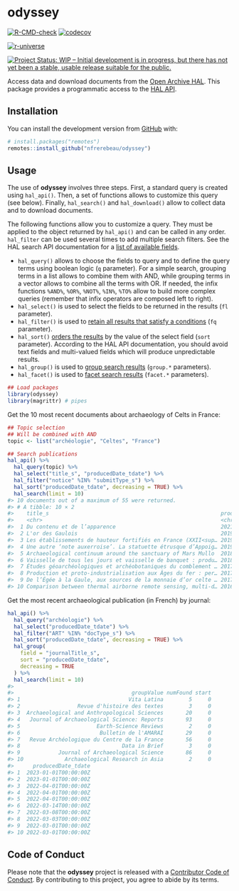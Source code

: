 
<!-- README.md is generated from README.Rmd. Please edit that file -->

# odyssey

<!-- badges: start -->

[![R-CMD-check](https://github.com/nfrerebeau/odyssey/workflows/R-CMD-check/badge.svg)](https://github.com/nfrerebeau/odyssey/actions)
[![codecov](https://codecov.io/gh/nfrerebeau/odyssey/branch/master/graph/badge.svg)](https://codecov.io/gh/nfrerebeau/odyssey)

<a href="https://nfrerebeau.r-universe.dev" class="pkgdown-devel"><img
src="https://nfrerebeau.r-universe.dev/badges/odyssey"
alt="r-universe" /></a>

[![Project Status: WIP – Initial development is in progress, but there
has not yet been a stable, usable release suitable for the
public.](https://www.repostatus.org/badges/latest/wip.svg)](https://www.repostatus.org/#wip)
<!-- badges: end -->

Access data and download documents from the [Open Archive
HAL](https://hal.archives-ouvertes.fr/). This package provides a
programmatic access to the [HAL
API](https://api.archives-ouvertes.fr/docs).

## Installation

You can install the development version from
[GitHub](https://github.com/) with:

``` r
# install.packages("remotes")
remotes::install_github("nfrerebeau/odyssey")
```

## Usage

The use of **odyssey** involves three steps. First, a standard query is
created using `hal_api()`. Then, a set of functions allows to customize
this query (see below). Finally, `hal_search()` and `hal_download()`
allow to collect data and to download documents.

The following functions allow you to customize a query. They must be
applied to the object returned by `hal_api()` and can be called in any
order. `hal_filter` can be used several times to add multiple search
filters. See the HAL search API documentation for a [list of available
fields](https://api.archives-ouvertes.fr/docs/search/?schema=fields#fields).

-   `hal_query()` allows to choose the fields to query and to define the
    query terms using boolean logic (`q` parameter). For a simple
    search, grouping terms in a list allows to combine them with AND,
    while grouping terms in a vector allows to combine all the terms
    with OR. If needed, the infix functions `%AND%`, `%OR%`, `%NOT%`,
    `%IN%`, `%TO%` allow to build more complex queries (remember that
    infix operators are composed left to right).
-   `hal_select()` is used to select the fields to be returned in the
    results (`fl` parameter).
-   `hal_filter()` is used to [retain all results that satisfy a
    conditions](https://api.archives-ouvertes.fr/docs/search/?#fq) (`fq`
    parameter).
-   `hal_sort()` [orders the
    results](https://api.archives-ouvertes.fr/docs/search/?#sort) by the
    value of the select field (`sort` parameter). According to the HAL
    API documentation, you should avoid text fields and multi-valued
    fields which will produce unpredictable results.
-   `hal_group()` is used to [group search
    results](https://api.archives-ouvertes.fr/docs/search/?#group)
    (`group.*` parameters).
-   `hal_facet()` is used to [facet search
    results](https://api.archives-ouvertes.fr/docs/search/?#facet)
    (`facet.*` parameters).

``` r
## Load packages
library(odyssey)
library(magrittr) # pipes
```

Get the 10 most recent documents about archaeology of Celts in France:

``` r
## Topic selection
## Will be combined with AND
topic <- list("archéologie", "Celtes", "France")

## Search publications
hal_api() %>%
  hal_query(topic) %>%
  hal_select("title_s", "producedDate_tdate") %>%
  hal_filter("notice" %IN% "submitType_s") %>% 
  hal_sort("producedDate_tdate", decreasing = TRUE) %>%
  hal_search(limit = 10)
#> 10 documents out of a maximum of 55 were returned.
#> # A tibble: 10 × 2
#>    title_s                                                      producedDate_td…
#>    <chr>                                                        <chr>           
#>  1 Du contenu et de l’apparence                                 2021-01-01T00:0…
#>  2 L'or des Gaulois                                             2019-09-01T00:0…
#>  3 Les établissements de hauteur fortifiés en France (XXII<sup… 2019-05-29T00:0…
#>  4 Une autre ‘note auxerroise’. La statuette étrusque d’Appoig… 2019-01-01T00:0…
#>  5 Archaeological continuum around the sanctuary of Mars Mullo  2018-06-04T00:0…
#>  6 Vaisselle de tous les jours et vaisselle de banquet : produ… 2018-01-01T00:0…
#>  7 Études géoarchéologiques et archéobotaniques du comblement … 2017-03-23T00:0…
#>  8 Production et proto-industrialisation aux Âges du fer : per… 2017-01-01T00:0…
#>  9 De l’Égée à la Gaule, aux sources de la monnaie d’or celte … 2017-01-01T00:0…
#> 10 Comparison between thermal airborne remote sensing, multi-d… 2016-01-01T00:0…
```

Get the most recent archaeological publication (in French) by journal:

``` r
hal_api() %>%
  hal_query("archéologie") %>%
  hal_select("producedDate_tdate") %>%
  hal_filter("ART" %IN% "docType_s") %>%
  hal_sort("producedDate_tdate", decreasing = TRUE) %>%
  hal_group(
    field = "journalTitle_s",
    sort = "producedDate_tdate", 
    decreasing = TRUE
  ) %>%
  hal_search(limit = 10)
#> 
#>                                     groupValue numFound start
#> 1                                  Vita Latina        5     0
#> 2                  Revue d'histoire des textes        3     0
#> 3  Archaeological and Anthropological Sciences       20     0
#> 4   Journal of Archaeological Science: Reports       93     0
#> 5                        Earth-Science Reviews        2     0
#> 6                         Bulletin de l'AMARAI       29     0
#> 7   Revue Archéologique du Centre de la France       56     0
#> 8                                Data in Brief        3     0
#> 9            Journal of Archaeological Science       86     0
#> 10             Archaeological Research in Asia        2     0
#>      producedDate_tdate
#> 1  2023-01-01T00:00:00Z
#> 2  2023-01-01T00:00:00Z
#> 3  2022-04-01T00:00:00Z
#> 4  2022-04-01T00:00:00Z
#> 5  2022-04-01T00:00:00Z
#> 6  2022-03-14T00:00:00Z
#> 7  2022-03-08T00:00:00Z
#> 8  2022-03-03T00:00:00Z
#> 9  2022-03-01T00:00:00Z
#> 10 2022-03-01T00:00:00Z
```

## Code of Conduct

Please note that the **odyssey** project is released with a [Contributor
Code of
Conduct](https://contributor-covenant.org/version/2/0/CODE_OF_CONDUCT.html).
By contributing to this project, you agree to abide by its terms.

